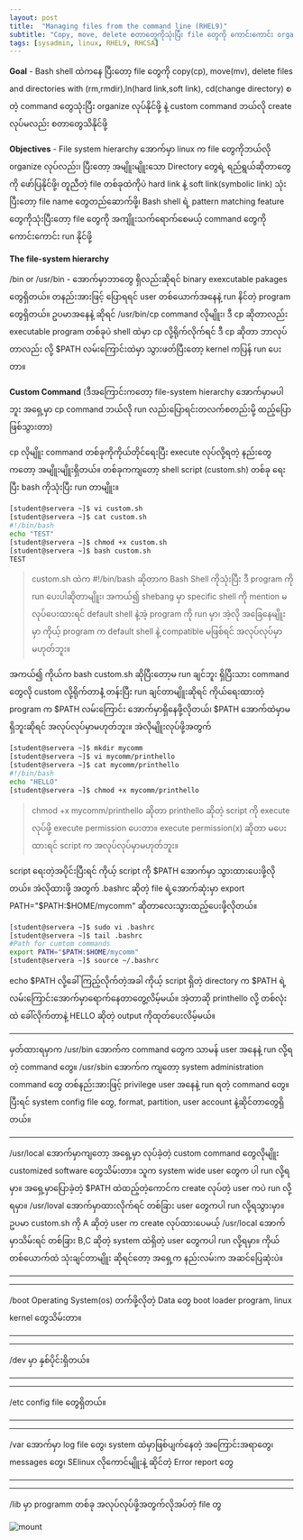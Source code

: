 ```yaml
---
layout: post
title:  "Managing files from the command line (RHEL9)"
subtitle: "Copy, move, delete စတာတွေကိုသုံးပြီး file တွေကို ကောင်းကောင်း organize လုပ်နိုင်ဖို့"
tags: [sysadmin, linux, RHEL9, RHCSA]
---
```


**Goal** - Bash shell ထဲကနေ ပြီးတော့ file တွေကို copy(cp), move(mv), delete files and directories with (rm,rmdir),ln(hard link,soft link), cd(change directory) စတဲ့ command တွေသုံးပြီး organize လုပ်နိုင်ဖို့ နဲ့ custom command ဘယ်လို create လုပ်မလည်း စတာတွေသိနိုင်ဖို့

**Objectives** - File system hierarchy အောက်မှာ linux က file တွေကိုဘယ်လို organize လုပ်လည်း၊ ပြီးတော့ အမျိူးမျိူးသော Directory တွေရဲ့ ရည်ရွယ်ဆိုတာတွေကို ဖော်ပြနိုင်ဖို့၊ တူညီတဲ့ file တစ်ခုထဲကိုပဲ hard link နဲ့ soft link(symbolic link) သုံးပြီးတော့ file name တွေတည်ဆောက်ဖို့၊ Bash shell ရဲ့ pattern matching feature တွေကိုသုံးပြီးတော့ file တွေကို အကျိူးသက်ရောက်စေမယ့် command တွေကို ကောင်းကောင်း run နိုင်ဖို့
           
**The file-system hierarchy**


/bin or /usr/bin - အောက်မှာဘာတွေ ရှိလည်းဆိုရင် binary exexcutable pakages တွေရှိတယ်။ တနည်းအားဖြင့် ပြောရရင် user တစ်ယောက်အနေနဲ့ run နိင်တဲ့ program တွေရှိတယ်။ ဥပမာအနေနဲ့ ဆိုရင် /usr/bin/cp command လိုမျိူး၊ ဒီ cp ဆိုတာလည်း executable program တစ်ခုပဲ shell ထဲမှာ cp လို့ရိုက်လိုက်ရင် ဒီ cp ဆိုတာ ဘာလုပ်တာလည်း လို့ $PATH လမ်းကြောင်းထဲမှာ သွားဖတ်ပြီးတော့ kernel ကပြန် run ပေးတာ။

**Custom Command** (ဒီအကြောင်းကတော့ file-system hierarchy အောက်မှာမပါဘူး အရှေ့မှာ cp command ဘယ်လို run လည်းပြောရင်းတလက်စတည်းမို့ ထည့်ပြောဖြစ်သွားတာ)

cp လိုမျိူး command တစ်ခုကိုကိုယ်တိုင်ရေးပြီး execute လုပ်လို့ရတဲ့ နည်းတွေကတော့ အမျိူးမျိူးရှိတယ်။ တစ်ခုကကျတော့ shell script (custom.sh) တစ်ခု ရေးပြီး bash ကိုသုံးပြီး run တာမျိူး။ 

```bash
[student@servera ~]$ vi custom.sh
[student@servera ~]$ cat custom.sh 
#!/bin/bash
echo "TEST"
[student@servera ~]$ chmod +x custom.sh 
[student@servera ~]$ bash custom.sh 
TEST
```
> custom.sh ထဲက #!/bin/bash ဆိုတာက Bash Shell ကိုသုံးပြီး ဒီ program ကို run ပေးပါဆိုတာမျိူး၊ အကယ်၍ shebang မှာ specific shell ကို mention မလုပ်ပေးထားရင် default shell နဲ့အဲ့ program ကို run မှာ၊ အဲ့လို အခြေနေမျိူးမှာ ကိုယ့် program က default shell နဲ့ compatible မဖြစ်ရင် အလုပ်လုပ်မှာမဟုတ်ဘူး။

အကယ်၍ ကိုယ်က bash custom.sh ဆိုပြီးတော့မ run ချင်ဘူး ရှိပြီးသား command တွေလို custom လို့ရိုက်တာနဲံ့ တန်းပြီး run ချင်တာမျိူးဆိုရင် ကိုယ်ရေးထားတဲ့ program က $PATH လမ်းကြောင်း အောက်မှာရှိနေဖို့လိုတယ်၊ $PATH အောက်ထဲမှာမရှိဘူးဆိုရင် အလုပ်လုပ်မှာမဟုတ်ဘူး။ အဲလိုမျိူးလုပ်ဖို့အတွက်

```bash
[student@servera ~]$ mkdir mycomm
[student@servera ~]$ vi mycomm/printhello
[student@servera ~]$ cat mycomm/printhello 
#!/bin/bash
echo "HELLO"
[student@servera ~]$ chmod +x mycomm/printhello 
```
> chmod +x mycomm/printhello ဆိုတာ printhello ဆိုတဲ့ script ကို execute လုပ်ဖို့ execute permission ပေးတာ။ execute permission(x) ဆိုတာ မပေးထားရင် script က အလုပ်လုပ်မှာမဟုတ်ဘူး။

script ရေးတဲ့အပိုင်းပြီးရင် ကိုယ့် script ကို $PATH အောက်မှာ သွားထားပေးဖို့လိုတယ်။ အဲလိုထားဖို့ အတွက် .bashrc ဆိုတဲ့ file ရဲ့အောက်ဆုံးမှာ export PATH="$PATH:$HOME/mycomm" ဆိုတာလေးသွားထည့်ပေးဖို့လိုတယ်။ 

```bash
[student@servera ~]$ sudo vi .bashrc 
[student@servera ~]$ tail .bashrc 	
#Path for cumtom commands 
export PATH="$PATH:$HOME/mycomm"
[student@servera ~]$ source ~/.bashrc 
```
echo $PATH လို့ခေါ်ကြည့်လိုက်တဲ့အခါ ကိုယ့် script ရှိတဲ့ directory က $PATH ရဲ့လမ်းကြောင်းအောက်မှာရောက်နေတာတွေ့လိမ့်မယ်။ အဲ့တာဆို printhello လို့ တစ်လုံးထဲ ခေါ်လိုက်တာနဲ့ HELLO ဆိုတဲ့ output ကိုထုတ်ပေးလိမ့်မယ်။

**** 

မှတ်ထားရမှာက /usr/bin အောက်က command တွေက သာမန် user အနေနဲ့ run လို့ရတဲ့ command တွေ။ /usr/sbin အောက်က ကျတော့ system administration command တွေ တစ်နည်းအားဖြင့် privilege user အနေနဲ့ run ရတဲ့ command တွေ။ ပြီးရင် system config file တွေ, format, partition, user account နဲ့ဆိုင်တာတွေရှိတယ်။

*****

/usr/local အောက်မှာကျတော့ အရှေ့မှာ လုပ်ခဲ့တဲ့ custom command တွေလိုမျိူး customized software တွေသိမ်းတာ။ သူက system wide user တွေက ပါ run လို့ရမှာ။ အရှေ့မှာပြောခဲ့တဲ့ $PATH ထဲထည့်တဲ့ကောင်က create လုပ်တဲ့ user ကပဲ run လို့ရမှာ။ /usr/loval အောက်မှာထားလိုက်ရင် တစ်ခြား user တွေကပါ run လို့ရသွားမှာ။ ဥပမာ custom.sh ကို A ဆိုတဲ့ user က create လုပ်ထားပေမယ့် /usr/local အောက်မှာသိမ်းရင် တစ်ခြား B,C ဆိုတဲ့ system ထဲရှိတဲ့ user တွေကပါ run လို့ရမှာ။ ကိုယ်တစ်ယောက်ထဲ သုံးချင်တာမျိူး ဆိုရင်တော့ အရှေ့က နည်းလမ်းက အဆင်ပြေဆုံးပဲ။

****

****

/boot Operating System(os) တက်ဖို့လိုတဲ့ Data တွေ boot loader program, linux kernel တွေသိမ်းတာ။

****

****

/dev မှာ နှစ်ပိုင်းရှိတယ်။ 

****

****

/etc config file တွေရှိတယ်။

****

****

/var အောက်မှာ log file တွေ၊ system ထဲမှာဖြစ်ပျက်နေတဲ့ အကြောင်းအရာတွေ၊ messages တွေ၊ SElinux လိုကောင်မျိူးနဲ့ ဆိုင်တဲ့ Error report တွေ

****

****

/lib မှာ programm တစ်ခု အလုပ်လုပ်ဖို့အတွက်လိုအပ်တဲ့ file တွ



![ mount ](/img/mount/1.png)
























